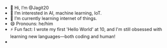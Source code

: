 - 👋 Hi, I’m @Jagit20
- 👀 I’m interested in AI, machine learning, IoT.
- 🌱 I’m currently learning internet of things.
- 😄 Pronouns: he/him
- ⚡ Fun fact:  I wrote my first 'Hello World' at 10, and I'm still obsessed with learning new languages—both coding and human!
- 

<!---
Jagit20/Jagit20 is a ✨ special ✨ repository because its `README.md` (this file) appears on your GitHub profile.
You can click the Preview link to take a look at your changes.
--->

